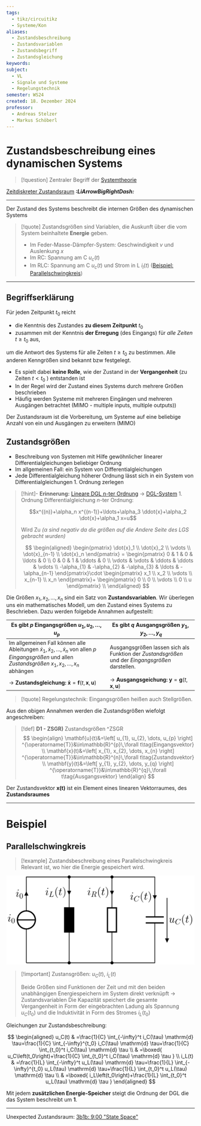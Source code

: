 ```yaml
---
tags:
  - tikz/circuitikz
  - Systeme/Kon
aliases:
  - Zustandsbeschreibung
  - Zustandsvariablen
  - Zustandsbegriff
  - Zustandsgleichung
keywords: 
subject:
  - VL
  - Signale und Systeme
  - Regelungstechnik
semester: WS24
created: 18. Dezember 2024
professor:
  - Andreas Stelzer
  - Markus Schöberl
---
```


# Zustandsbeschreibung eines dynamischen Systems

> [!question] Zentraler Begriff der [Systemtheorie]({MOC}%20Systemtheorie.md)

[Zeitdiskreter Zustandsraum](Zeitdiskreter%20Zustandsraum.md) ***:LiArrowBigRightDash:***

---

Der Zustand des Systems beschreibt die internen Größen des dynamischen Systems

> [!quote] Zustandsgrößen sind Variablen, die Auskunft über die vom System beinhaltete **Energie** geben. 
> 
> - Im Feder-Masse-Dämpfer-System: Geschwindigkeit $v$ und Auslenkung $x$
> - Im RC: Spannung am C $u_{c}(t)$
> - Im RLC: Spannung am C $u_{c}(t)$ und Strom in L $i_{l}(t)$ ([Beispiel: Parallelschwingkreis](#Parallelschwingkreis))

---

## Begriffserklärung

Für jeden Zeitpunkt $t_0$ reicht
- die Kenntnis des Zustandes **zu diesem Zeitpunkt** $t_0$
- zusammen mit der Kenntnis **der Erregung** (des Eingangs) für *alle Zeiten* $t \geq t_0$ aus,

um die Antwort des Systems für alle Zeiten $t \geq t_0$ zu bestimmen. Alle anderen Kenngrößen sind bekannt bzw festgelegt.

- Es spielt dabei **keine Rolle**, wie der Zustand in der **Vergangenheit** (zu Zeiten $t<t_0$ ) entstanden ist
- In der Regel wird der Zustand eines Systems durch mehrere Größen beschrieben
- Häufig werden Systeme mit mehreren Eingängen und mehreren Ausgängen betrachtet (MIMO - multiple inputs, multiple outputs))

Der Zustandsraum ist die Vorbereitung, um Systeme auf eine beliebige Anzahl von ein und Ausgängen zu erweitern (MIMO)

## Zustandsgrößen

- Beschreibung von Systemen mit Hilfe gewöhnlicher linearer Differentialgleichungen beliebiger Ordnung
- Im allgemeinen Fall: ein System von Differentialgleichungen
- Jede Differentialgleichung höherer Ordnung lässt sich in ein System von Differentialgleichungen 1. Ordnung zerlegen

> [!hint]- **Erinnerung:** [Lineare DGL n-ter Ordnung](Mathematik/Analysis/Lineare%20DGL%20n-ter%20Ordnung.md) $\to$ [DGL-System](Mathematik/Analysis/DGL-System.md) 1. Ordnung
> Differentialgleichung $n$-ter Ordnung:
> 
> $$x^{(n)}+\alpha_n x^{(n-1)}+\ldots+\alpha_3 \ddot{x}+\alpha_2 \dot{x}+\alpha_1 x=u$$
> 
> Wird Zu *($\alpha$ sind negativ da die größen auf die Andere Seite des LGS gebracht wurden)*
> 
> $$
> \begin{aligned}
> \begin{pmatrix}
> \dot{x}_1 \\ \dot{x}_2 \\ \vdots \\ \dot{x}_{n-1} \\ \dot{x}_n
> \end{pmatrix} = \begin{pmatrix}
> 0 & 1 & 0 & \ldots & 0 \\
> 0 & 0 & 1 & \ddots & 0 \\
> \vdots & \vdots & \ddots & \ddots & \vdots \\
> -\alpha_{1} & -\alpha_{2} & -\alpha_{3} & \ldots & -\alpha_{n-1}
> \end{pmatrix}\cdot \begin{pmatrix}
> x_1 \\ x_2 \\ \vdots \\ x_{n-1} \\ x_n
> \end{pmatrix}+ \begin{pmatrix}
> 0 \\ 0 \\ \vdots \\ 0 \\ u
> \end{pmatrix} \\
> \end{aligned}
> $$
> 

Die Größen $x_1, x_2, \ldots, x_n$ sind ein Satz von **Zustandsvariablen**. Wir überlegen uns ein mathematisches Modell, um den Zustand eines Systems zu Beschrieben. Dazu werden folgebde Annahmen aufgestellt:

| Es gibt $p$ **Eingangsgrößen** $u_1, u_2, \ldots, u_p$                                                                                                                           | Es gibt $q$ **Ausgangsgrößen** $y_1, y_2, \ldots, y_q$                                            |
| -------------------------------------------------------------------------------------------------------------------------------------------------------------------------------- | ------------------------------------------------------------------------------------------------- |
| Im allgemeinen Fall können alle Ableitungen $\dot{x}_1, \dot{x}_2, \ldots, \dot{x}_n$ von allen $p$ *Eingangsgrößen* und allen *Zustandsgrößen* $x_1, x_2, \ldots, x_n$ abhängen | Ausgangsgrößen lassen sich als Funktion der *Zustandsgrößen* und der *Eingangsgrößen* darstellen. |
| $\rightarrow$ **Zustandsgleichung:** $\mathbf{\dot{x}}=\mathbf{f}(t,\mathbf{x},\mathbf{u})$                                                                                      | $\to$ **Ausgangsgeichung:** $\mathbf{y}=\mathbf{g}(t,\mathbf{x}, \mathbf{u})$                     |


> [!quote] Regelungstechnik: Eingangsgrößen heißen auch Stellgrößen.

Aus den obigen Annahmen werden die Zustandsgrößen wiefolgt angeschreiben:

> [!def] **D1 - ZSGR)** Zustandsgrößen ^ZSGR
> $$
> \begin{align}
> \mathbf{u}(t)&=\left[ u_{1}, u_{2}, \dots, u_{p} \right] ^{\operatorname{T}}&\in\mathbb{R}^{p}\,\forall t\tag{Eingangsvektor} \\
> \mathbf{x}(t)&=\left[ x_{1}, x_{2}, \dots, x_{n} \right] ^{\operatorname{T}}&\in\mathbb{R}^{n}\,\forall t\tag{Zustandsvektor} \\
> \mathbf{y}(t)&=\left[ y_{1}, y_{2}, \dots, y_{q} \right] ^{\operatorname{T}}&\in\mathbb{R}^{q}\,\forall t\tag{Ausgangsvektor}
> \end{align}
> $$
> 

Der Zustandsvektor $\mathbf{x(t)}$ ist ein Element eines linearen Vektorraumes, des **Zustandsraumes**

---

# Beispiel

## Parallelschwingkreis

>[!example] Zustandsbeschreibung eines Parallelschwingkreis
> Relevant ist, wo hier die Energie gespeichert wird. 

![invert_dark|400](assets/zustandsraum.png)

> [!important] Zustansgrößen: $u_C(t)$, $i_L(t)$
> 
> Beide Größen sind Funktionen der Zeit und mit den beiden unabhängigen Energiespeichern im System direkt verknüpft $\rightarrow$ Zustandsvariablen Die Kapazität speichert die gesamte Vergangenheit in Form der eingebrachten Ladung als Spannung $u_C\left(t_0\right)$ und die Induktivität in Form des Stromes $i_L\left(t_0\right)$


Gleichungen zur Zustandsbeschreibung:

$$
\begin{aligned}
u_C(t) & =\frac{1}{C} \int_{-\infty}^t i_C(\tau) \mathrm{d} \tau=\frac{1}{C} \int_{-\infty}^{t_0} i_C(\tau) \mathrm{d} \tau+\frac{1}{C} \int_{t_0}^t i_C(\tau) \mathrm{d} \tau \\
& =\boxed{ u_C\left(t_0\right)+\frac{1}{C} \int_{t_0}^t i_C(\tau) \mathrm{d} \tau } \\
i_L(t) & =\frac{1}{L} \int_{-\infty}^t u_L(\tau) \mathrm{d} \tau=\frac{1}{L} \int_{-\infty}^{t_0} u_L(\tau) \mathrm{d} \tau+\frac{1}{L} \int_{t_0}^t u_L(\tau) \mathrm{d} \tau \\
& =\boxed{ i_L\left(t_0\right)+\frac{1}{L} \int_{t_0}^t u_L(\tau) \mathrm{d} \tau }
\end{aligned}
$$


Mit jedem **zusätzlichen Energie-Speicher** steigt die Ordnung der DGL die das System beschreibt um **1**.

---

Unexpected Zustandsraum: [3b1b: 9:00 "State Space"](https://youtu.be/6dTyOl1fmDo?si=l6_opNoznnERKKUX)